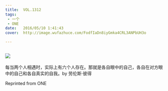 ```yaml
---
title:	VOL.1312
tags:
 - 一个
 - ONE
date:	2016/05/10 1:41:43
cover:	http://image.wufazhuce.com/FodfIaDn8iyGmka4CRL3ANPbUH3o

---
```

![](http://image.wufazhuce.com/FodfIaDn8iyGmka4CRL3ANPbUH3o)
---

每当两个人相遇时，实际上有六个人存在。那就是各自眼中的自己，各自在对方眼中的自己和各自真实的自我。by 劳伦斯·彼得
 
Reprinted from ONE

